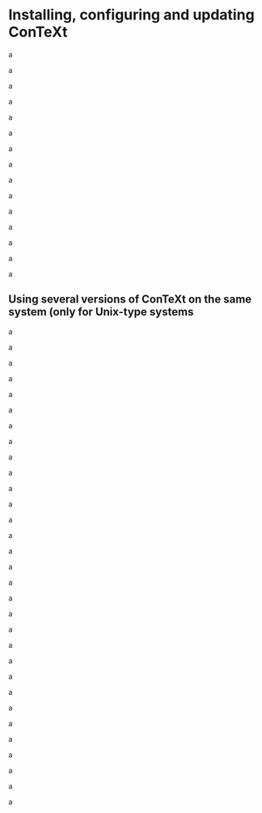# Installing, configuring and updating ConTeXt

a

a

a

a

a

a

a

a

a

a

a

a

a

a

a


## Using several versions of ConTeXt on the same system (only for Unix-type systems

a

a

a

a

a

a

a

a

a

a

a

a

a

a

a

a

a

a

a

a

a

a

a

a

a

a

a

a

a

a

a


